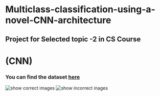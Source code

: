 # Multiclass-classification-using-a-novel-CNN-architecture
## Project for Selected topic -2 in CS Course 
# (CNN)
### You can find the dataset <a href="https://drive.google.com/drive/folders/1F2jmLwFdt_mHFAAw6DpxdPVIkAyYxoZt?usp=sharing">here</a>

<img src="readme_iamges/first.jpg" alt="show correct images">

<img src="readme_iamges/second.jpg" alt="show incorrect inages">
